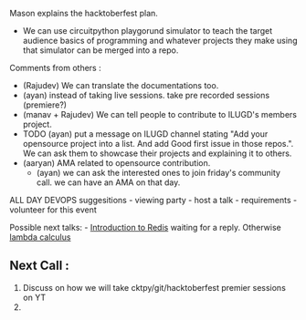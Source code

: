 Mason explains the hacktoberfest plan.
  - We can use circuitpython playgorund simulator to teach the target audience basics of
  programming and whatever projects they make using that simulator can be merged into a
  repo.

Comments from others : 
  - (Rajudev) We can translate the documentations too.
  - (ayan) instead of taking live sessions. take pre recorded sessions (premiere?)
  - (manav + Rajudev) We can tell people to contribute to ILUGD's members project.
  - TODO (ayan) put a message on ILUGD channel stating "Add your opensource project into
    a list. And add Good first issue in those repos.". We can ask them to showcase
    their projects and explaining it to others.
  - (aaryan) AMA related to opensource contribution.
    - (ayan) we can ask the interested ones to join friday's community call. we can
      have an AMA on that day.
      
   ALL DAY DEVOPS
    suggesitions
      - viewing party
      - host a talk
    - requirements
      - volunteer for this event

Possible next talks:
    - [Introduction to Redis](https://github.com/ILUGD/talks/issues/129) waiting for a reply. Otherwise [lambda calculus](https://github.com/ILUGD/talks/issues/177)



## Next Call :
  1. Discuss on how we will take cktpy/git/hacktoberfest premier sessions on YT
  2. 
